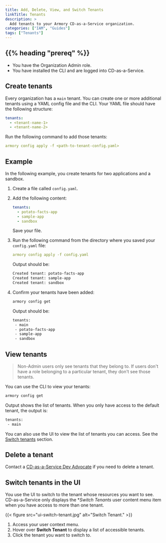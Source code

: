 ```yaml
---
title: Add, Delete, View, and Switch Tenants
linkTitle: Tenants
description: >
  Add tenants to your Armory CD-as-a-Service organization.
categories: ["IAM", "Guides"]
tags: ["Tenants"]
---
```


## {{% heading "prereq" %}}

* You have the Organization Admin role.
* You have installed the CLI and are logged into CD-as-a-Service.

## Create tenants

Every organization has a `main` tenant. You can create one or more additional tenants using a YAML config file and the CLI. Your YAML file should have the following structure:

```yaml
tenants:
  - <tenant-name-1>
  - <tenant-name-2>
```

Run the following command to add those tenants:

```yaml
armory config apply -f <path-to-tenant-config.yaml>
```

## Example

In the following example, you create tenants for two applications and a sandbox.

1. Create a file called `config.yaml`.
1. Add the following content:

   ```yaml
   tenants:
     - potato-facts-app
     - sample-app
     - sandbox
     ```

   Save your file.  

1. Run the following command from the directory where you saved your `config.yaml` file:

   ```yaml
   armory config apply -f config.yaml
   ```

   Output should be:

   ```bash
   Created tenant: potato-facts-app
   Created tenant: sample-app
   Created tenant: sandbox
   ```

1. Confirm your tenants have been added:

   ```bash
   armory config get
   ```

   Output should be:

   ```bash
   tenants:
    - main
    - potato-facts-app
    - sample-app
    - sandbox
    ```
    
## View tenants

>Non-Admin users only see tenants that they belong to. If users don't have a role belonging to a particular tenant, they don't see those tenants.

You can use the CLI to view your tenants:

```bash
armory config get
```

Output shows the list of tenants. When you only have access to the default tenant, the output is:

```bash
tenants:
 - main
```

You can also use the UI to view the list of tenants you can access. See the [Switch tenants](#switch-tenants) section.

## Delete a tenant

Contact a <a href="mailto:devadvocates@armory.io?subject=Delete a CD-as-a-Service Tenant">CD-as-a-Service Dev Advocate</a> if you need to delete a tenant. 

## Switch tenants in the UI

You use the UI to switch to the tenant whose resources you want to see. CD-as-a-Service only displays the **Switch Tenants* user content menu item when you have access to more than one tenant.

{{< figure src="ui-switch-tenant.jpg" alt="Switch Tenant." >}}

1. Access your user context menu.
1. Hover over **Switch Tenant** to display a list of accessible tenants.
1. Click the tenant you want to switch to.
